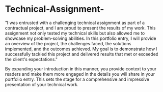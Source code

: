 # Technical-Assignment-

"I was entrusted with a challenging technical assignment as part of a contractual project, and I am proud to present the results of my work. This assignment not only tested my technical skills but also allowed me to showcase my problem-solving abilities. In this portfolio entry, I will provide an overview of the project, the challenges faced, the solutions implemented, and the outcomes achieved. My goal is to demonstrate how I successfully tackled this project and delivered results that met or exceeded the client's expectations."

By expanding your introduction in this manner, you provide context to your readers and make them more engaged in the details you will share in your portfolio entry. This sets the stage for a comprehensive and impressive presentation of your technical work.
